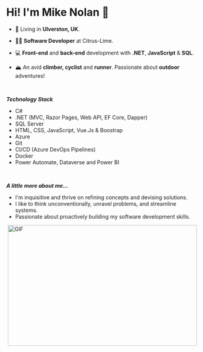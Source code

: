 <h1>Hi! I'm Mike Nolan 👋</h1>

- 📍 Living in **Ulverston, UK**.
  
- 👨‍💻 **Software Developer** at Citrus-Lime.
  
- 💻 **Front-end** and **back-end** development with **.NET**, **JavaScript** & **SQL**.
  
- 🏔 An avid **climber, cyclist** and **runner**. Passionate about **outdoor** adventures!
  
<br />

***Technology Stack***
<br />
- C#
- .NET (MVC, Razor Pages, Web API, EF Core, Dapper)
- SQL Server
- HTML, CSS, JavaScript, Vue.Js & Boostrap
- Azure
- Git
- CI/CD (Azure DevOps Pipelines)
- Docker 
- Power Automate, Dataverse and Power BI
<br />

***A little more about me...***
<br />
- I'm inquisitive and thrive on refining concepts and devising solutions.
- I like to think unconventionally, unravel problems, and streamline systems.
- Passionate about proactively building my software development skills.
  
<img align="right" alt="GIF" src="https://github.com/abhisheknaiidu/abhisheknaiidu/blob/master/code.gif?raw=true" width="500" height="320" />
  
